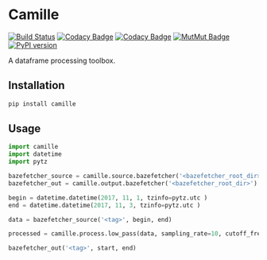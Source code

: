 # Camille
[![Build Status](https://travis-ci.org/Statoil/camille.svg?branch=master)](https://travis-ci.org/Statoil/camille)
[![Codacy Badge](https://api.codacy.com/project/badge/Grade/61db6e0137e743db84041b1239436c39)](https://www.codacy.com/app/equinor_sib/camille?utm_source=github.com&amp;utm_medium=referral&amp;utm_content=Statoil/camille&amp;utm_campaign=Badge_Grade)
[![Codacy Badge](https://api.codacy.com/project/badge/Coverage/61db6e0137e743db84041b1239436c39)](https://www.codacy.com/app/equinor_sib/camille?utm_source=github.com&utm_medium=referral&utm_content=Statoil/camille&utm_campaign=Badge_Coverage)
[![MutMut Badge](https://img.shields.io/badge/dynamic/json.svg?label=mutant%20survival%20rate&url=https%3A%2F%2Fs3-eu-west-1.amazonaws.com%2Fequinor-sib%2Fcamille%2Fmutmut_report.json&query=%24..survival_rate&colorB=blue&suffix=%20%25)](https://mutmut.readthedocs.io/en/latest/)
[![PyPI version](https://badge.fury.io/py/camille.svg)](https://badge.fury.io/py/camille)

A dataframe processing toolbox.

## Installation

```bash
pip install camille
```

## Usage

```python
import camille
import datetime
import pytz

bazefetcher_source = camille.source.bazefetcher('<bazefetcher_root_dir>')
bazefetcher_out = camille.output.bazefetcher('<bazefetcher_root_dir>')

begin = datetime.datetime(2017, 11, 1, tzinfo=pytz.utc )
end = datetime.datetime(2017, 11, 3, tzinfo=pytz.utc )

data = bazefetcher_source('<tag>', begin, end)

processed = camille.process.low_pass(data, sampling_rate=10, cutoff_freq=2)

bazefetcher_out('<tag>', start, end)
```
